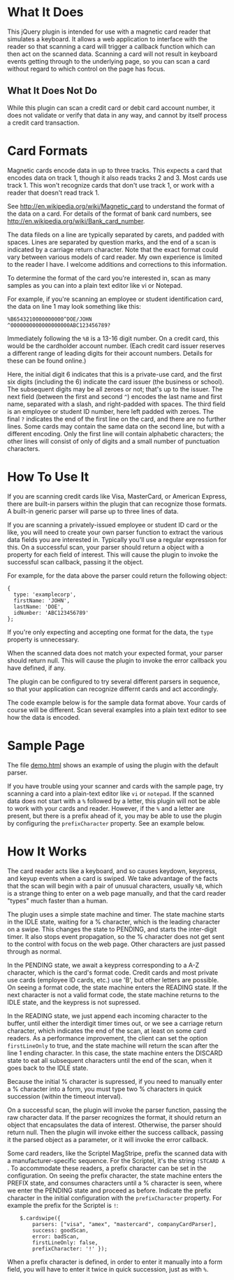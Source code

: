 # What It Does
This jQuery plugin is intended for use with a magnetic card reader that simulates a keyboard.  It allows a
web application to interface with the reader so that scanning a card will trigger a callback function
which can then act on the scanned data.  Scanning a card will not result in keyboard events getting through
to the underlying page, so you can scan a card without regard to which control on the page has focus.

## What It Does Not Do
While this plugin can scan a credit card or debit card account number, it does not validate or verify that data in any way,
and cannot by itself process a credit card transaction.

# Card Formats
Magnetic cards encode data in up to three tracks.  This expects a card that encodes data on track 1, though
it also reads tracks 2 and 3.  Most cards use track 1.  This won't recognize cards that don't use track 1,
or work with a reader that doesn't read track 1.

See <http://en.wikipedia.org/wiki/Magnetic_card> to understand the format of the data on a card. For details of
the format of bank card numbers, see <http://en.wikipedia.org/wiki/Bank_card_number>.

The data fileds on a line are typically separated by carets, and padded with spaces. Lines are separated by question marks,
and the end of a scan is indicated by a carriage return character. Note that the exact format could vary between various
models of card reader. My own experience is limited to the reader I have. I welcome additions and corrections to this information.

To determine the format of the card you're interested in, scan as many samples as you can into a plain text editor like
vi or Notepad.

For example, if you're scanning an employee or student identification card, the data on line 1 may look something like this:

	%B6543210000000000^DOE/JOHN                  ^0000000000000000000ABC123456789?

Immediately following the `%B` is a 13-16 digit number. On a credit card, this would be the cardholder account number.
(Each credit card issuer reserves a different range of leading digits for their account numbers. Details for these can
be found online.)

Here, the initial digit 6 indicates that this is a private-use card, and the first six digits (including the 6)
indicate the card issuer (the business or school).
The subsequent digits may be all zeroes or not; that's up to the issuer.  The next field (between the first and second `^`)
encodes the last name and first name, separated with a slash, and right-padded with spaces. The third field is an
employee or student ID number, here left padded with zeroes.  The final `?` indicates the end of the first line on the
card, and there are no further lines.  Some cards may contain the same data on the second line, but with a different
encoding. Only the first line will contain alphabetic characters; the other lines will consist of only of digits and a small
number of punctuation characters.

# How To Use It
If you are scanning credit cards like Visa, MasterCard, or American Express, there are built-in parsers within
the plugin that can recognize those formats. A built-in generic parser will parse up to three lines of data.

If you are scanning a privately-issued employee or student ID card or the like, you will need to create your own
parser function to extract the various data fields you are interested in.
Typically you'll use a regular expression for this. On a successful scan,
your parser should return a object with a property for each field of interest.  This will cause the plugin to invoke
the successful scan callback, passing it the object.

For example, for the data above the parser could return the following object:

    {
      type: 'examplecorp',
      firstName: 'JOHN',
      lastName: 'DOE',
      idNumber: 'ABC123456789'
    };

If you're only expecting and accepting one format for the data, the `type` property is unnecessary.

When the scanned data does not match your expected format, your parser should return null. This will cause the plugin
to invoke the error callback you have defined, if any.

The plugin can be configured to try several different parsers in sequence, so that your application can recognize
differnt cards and act accordingly.

The code example below is for the sample data format above. Your cards of course will be different.
Scan several examples into a plain text editor to see how the data is encoded.



# Sample Page

The file [demo.html](demo.html) shows an example of using the plugin with the default parser.

If you have trouble using your scanner and cards with the sample page, try scanning a card into a
plain-text editor like `vi` or `notepad`.  If the scanned data does not start with a `%` followed by
a letter, this plugin will not be able to work with your cards and reader.  However, if the `%`
and a letter are present, but there is a prefix ahead of it, you may be able to use the plugin by
configuring the `prefixCharacter` property.  See an example below.



# How It Works
The card reader acts like a keyboard, and so causes keydown, keypress, and keyup events when a card is swiped.
We take advantage of the facts that the scan will begin with a pair of unusual characters, usually `%B`, which
is a strange thing to enter on a web page manually, and that the card reader "types" much faster than a human.
	
The plugin uses a simple state machine and timer.  The state machine starts in the IDLE state, waiting
for a % character, which is the leading character on a swipe.  This changes the state to PENDING, and starts
the inter-digit timer.  It also stops event propagation, so the % character does not get sent to the control
with focus on the web page.  Other characters are just passed through as normal.

In the PENDING state, we await a keypress corresponding to a A-Z character, which is the card's format code.
Credit cards and most private use cards (employee ID cards, etc.) use 'B', but other letters are possible.
On seeing a format code, the state machine enters the READING state.  If the next character is not a valid
format code, the state machine returns to the IDLE state, and the keypress is not supressed.

In the READING state, we just append each incoming character to the buffer, until either the interdigit timer
times out, or we see a carriage return character, which indicates the end of the scan, at least on some card
readers. As a performance improvement, the client can set the option `firstLineOnly` to true, and the
state machine will return the scan after the line 1 ending character.  In this case, the state machine enters
the DISCARD state to eat all subsequent characters until the end of the scan, when it goes back to the IDLE state.

Because the initial % character is supressed, if you need to manually enter a % character into a form, you
must type two % characters in quick succession (within the timeout interval).

On a successful scan, the plugin will invoke the parser function, passing the raw character data.  If the
parser recognizes the format, it should return an object that encapsulates the data of interest.  Otherwise,
the parser should return null. Then the plugin will invoke either the success callback, passing it the parsed
object as a parameter, or it will invoke the error callback.

Some card readers, like the Scriptel MagStripe, prefix the scanned data with a manufacturer-specific sequence.
For the Scriptel, it's the string `!STCARD A `. To accommodate these readers, a prefix character can be set in
the configuration. On seeing the prefix character, the state machine enters the PREFIX state, and consumes characters
until a % character is seen, where we enter the PENDING state and proceed as before.  Indicate the prefix character
in the initial configuration with the `prefixCharacter` property.  For example the prefix for the Scriptel is `!`:

		$.cardswipe({
			parsers: ["visa", "amex", "mastercard", companyCardParser],
			success: goodScan,
			error: badScan,
			firstLineOnly: false,
			prefixCharacter: '!' });

When a prefix character is defined, in order to enter it manually into a form field, you will have to enter it twice
in quick succession, just as with `%`.